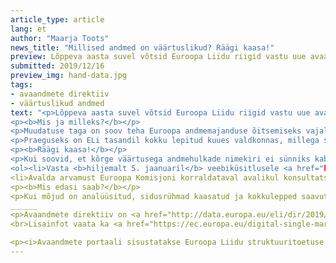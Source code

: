 ```yaml
---
article_type: article
lang: et
author: "Maarja Toots"
news_title: "Millised andmed on väärtuslikud? Räägi kaasa!"
preview: Lõppeva aasta suvel võtsid Euroopa Liidu riigid vastu uue avaandmete direktiivi, mis asendab varasemat avaliku sektori teabe („PSI“) direktiivi. Uus direktiiv toob kaasa olulise muutuse Euroopa avaandmete poliitikas: ELi riikidel tuleb nüüd aasta jooksul paika panna, millised on eriti väärtuslikud andmehulgad, mis peavad edaspidi olema kättesaadavad avaandmetena.
submitted: 2019/12/16
preview_img: hand-data.jpg
tags:
- avaandmete direktiiv
- väärtuslikud andmed
text: "<p>Lõppeva aasta suvel võtsid Euroopa Liidu riigid vastu uue avaandmete direktiivi, mis asendab varasemat avaliku sektori teabe („PSI“) direktiivi. Uus direktiiv toob kaasa olulise muutuse Euroopa avaandmete poliitikas: ELi riikidel tuleb nüüd aasta jooksul paika panna, millised on eriti väärtuslikud andmehulgad (<i>high-value datasets</i>), mis peavad edaspidi olema kättesaadavad avaandmetena – avatud litsentsiga, tasuta, masinloetavas formaadis, rakendusliideste (APIde) kaudu ja võimalusel tervikuna allalaaditavana. Väärtust hinnatakse seejuures eelkõige potentsiaalse majandusliku kasu ja ühiskondliku hüve võtmes, aga arvesse võetakse ka mõju keskkonnale, kasutajate huvi andmete vastu ning võimalust andmeid kombineerida ja nende põhjal innovaatilisi teenuseid luua.</p>
<p><b>Mis ja milleks?</b></p>
<p>Muudatuse taga on soov teha Euroopa andmemajanduse õitsemiseks vajalikud andmed laialdasemalt kättesaadavaks, vähendada kasutusbarjääre ja tagada kasutajate võrdsem ligipääs andmetele. Selleks soovitakse vabastada oluliseks peetavad andmed maksumüüri tagant ja nõuda (teatud tingimustel) taaskasutatavate avaandmete avaldamist ka riigieelarvest rahastatud teadusuuringute tegijailt, avaliku sektori osalusega ettevõtetelt ning ühistranspordi- ja kommunaalteenuseid pakkuvatelt äriühingutelt, kes sageli valdavad ühiskonna jaoks väärtuslikke andmeid. Lisaks tahetakse direktiiviga ergutada reaalajaliste ja dünaamiliste andmete avaldamist APIde kaudu ja tekitada rohkem kvaliteetseid andmeid krattidele kõhutäieks.</p>
<p>Praeguseks on ELi tasandil kokku lepitud kuues valdkonnas, millega seotud andmeid peetakse eriti väärtuslikuks. Need on <b>ruumiandmed, keskkonna- ja kaugseireandmed, ilmaandmed, riiklik statistika, ettevõtete ja nende omandisuhete andmed ning transpordi- ja liikuvusandmed</b>. Puudu on aga loetelu konkreetsetest andmehulkadest igas kategoorias, mille avaldamisele hakkavad edaspidi üle-euroopaliselt kehtima kõrgendatud nõuded. Sellise nimekirjani jõudmiseks tellib Euroopa Komisjon järgmisel aastal mõjuanalüüsi konkreetsete andmestike avamise sotsiaalmajanduslike mõjude hindamiseks ning korraldab avaliku konsultatsiooni sidusrühmade kaasamiseks. Ja see on koht, kus tuled mängu ka Sina, hea avaandmete kasutaja.</p>
<p><b>Räägi kaasa!</b></p>
<p>Kui soovid, et kõrge väärtusega andmehulkade nimekiri ei sünniks kabinetivaikuses, vaid võtaks arvesse ka kasutajate arvamust, on Sul kaks võimalust kaasa rääkida:</p>
<ol><li>Vasta <b>hiljemalt 5. jaanuaril</b> veebiküsitlusele <a href="https://forms.gle/h8DLhrEoGZDwcDFY6">SIIN</a> ja anna Majandus- ja Kommunikatsiooniministeeriumile teada, millised andmehulgad peaksid olema defineeritud kõrge väärtusega andmetena. Selle põhjal peab MKM arutelusid vastava valdkonna eest vastutavate asutustega ja formuleerib Eesti ettepanekud Euroopa Komisjonile. Paralleelselt saab väärtuslike andmete teemal mõtteid vahetada ja küsimusi küsida <a href="https://www.facebook.com/openestdata">OpenEstData Facebooki grupis</a>, mis koondab Eesti avaandmete huvilisi ja eksperte.</li>
<li>Avalda arvamust Euroopa Komisjoni korraldataval avalikul konsultatsioonil. Täpne ajakava ei ole veel paigas, aga praeguste plaanide järgi toimub konsultatsioon enne 2020. aasta sügist, nii et jälgi mängu ja pane vaim valmis. Asjade käiguga saab kursis püsida uuele direktiivile pühendatud <a href="https://ec.europa.eu/digital-single-market/en/public-sector-information-psi-directive-open-data-directive">Euroopa Komisjoni kodulehel</a>.</li></ol>
<p><b>Mis edasi saab?</b></p>
<p>Kui mõjud on analüüsitud, sidusrühmad kaasatud ja kokkulepped saavutatud, vormistatakse kõrge väärtusega andmete loetelu 2020. aasta lõpus avaandmete direktiivi rakendusaktiks ning võetakse 2021. aastal vastu. Tasub aga siiski meenutada, et nimekiri üksi veel andmetest väärtust ei loo – see viimane on juba andmevaldajate ja kasutajate ülesanne.</p>
______
<p>Avaandmete direktiiv on <a href="http://data.europa.eu/eli/dir/2019/1024/oj">kättesaadav SIIN</a>. 
<br>Lisainfot vaata ka <a href="https://ec.europa.eu/digital-single-market/en/public-sector-information-psi-directive-open-data-directive">Euroopa Komisjoni kodulehelt</a>.</br></p>

<p><i>Avaandmete portaali sisustatakse Euroopa Liidu struktuuritoetuse toetusskeemist „Infoühiskonna teadlikkuse tõstmine“, mida rahastab Euroopa Regionaalarengu Fond. Projekti tegevused viib ellu MTÜ Open Knowledge Estonia.</i></p>
---
```

